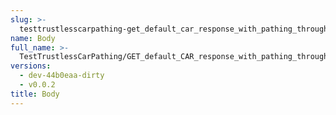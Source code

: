```yaml
---
slug: >-
  testtrustlesscarpathing-get_default_car_response_with_pathing_through_unixfs_directory_(accept_header)-body
name: Body
full_name: >-
  TestTrustlessCarPathing/GET_default_CAR_response_with_pathing_through_UnixFS_Directory_(Accept_Header)/Body
versions:
  - dev-44b0eaa-dirty
  - v0.0.2
title: Body
---
```


